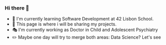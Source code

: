 ### Hi there 👋

- :electric_plug: I'm currently learning Software Development at 42 Lisbon School. 
- 🔭 This page is where i will be sharing my projects. 
- :performing_arts: I'm currently working as Doctor in Child and Adolescent Psychiatry 
- :pencil2: Maybe one day will try to merge both areas: Data Science? Let's see  

